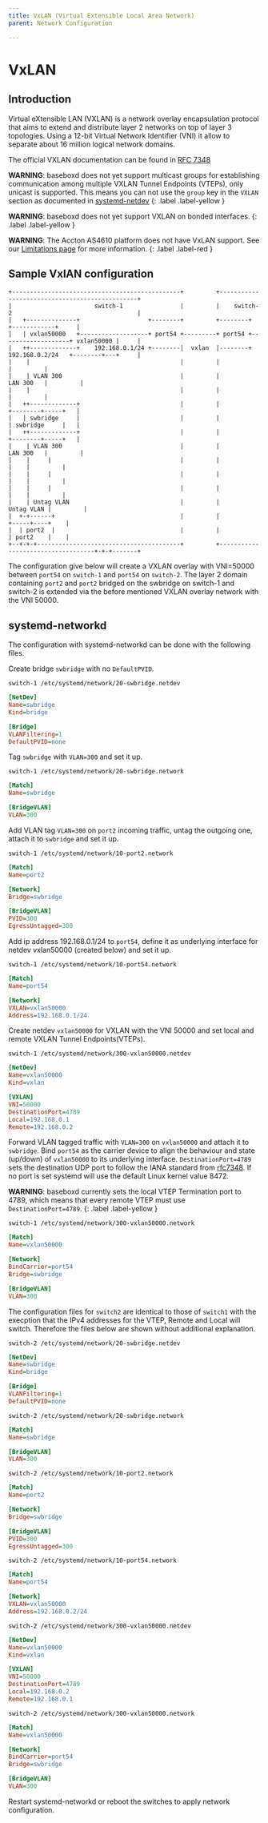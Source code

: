 ```yaml
---
title: VxLAN (Virtual Extensible Local Area Network)
parent: Network Configuration

---
```


# VxLAN

## Introduction

Virtual eXtensible LAN (VXLAN) is a network overlay encapsulation protocol that
aims to extend and distribute layer 2 networks on top of layer 3 topologies.
Using a 12-bit Virtual Network Identifier (VNI) it allow to separate about 16
million logical network domains.

The official VXLAN documentation can be found in
[RFC 7348](https://datatracker.ietf.org/doc/html/rfc7348)

**WARNING**: baseboxd does not yet support multicast groups for establishing
communication among multiple VXLAN Tunnel Endpoints (VTEPs), only unicast is
supported. This means you can not use the `group` key in the `VXLAN`
section as documented in
[systemd-netdev](https://www.freedesktop.org/software/systemd/man/systemd.netdev.html#Group=)
{: .label .label-yellow }

**WARNING**: baseboxd does not yet support VXLAN on bonded interfaces.
{: .label .label-yellow }

**WARNING**: The Accton AS4610 platform does not have VxLAN support. See our
[Limitations page](/limitations.html#No-VxLAN-support-on-Accton-AS4610) for more
information.
{: .label .label-red }

## Sample VxlAN configuration

```
+-----------------------------------------------+         +-----------------------------------------------+
|                       switch-1                |         |    switch-2                                   |
|   +--------------+                   +--------+         +--------+                   +------------+     |
|   | vxlan50000   +-------------------+ port54 +---------+ port54 +-------------------+ vxlan50000 |     |
|   ++-------------+    192.168.0.1/24 +--------|  vxlan  |--------+  192.168.0.2/24   +--------+---+     |
|    |                                          |         |                                     |         |
|    | VLAN 300                                 |         |                           LAN 300   |         |
|    |                                          |         |                                     |         |
|   ++-------------+                            |         |                            +--------+-----+   |
|   | swbridge     |                            |         |                            | swbridge     |   |
|   ++-------------+                            |         |                            +--------+-----+   |
|    | VLAN 300                                 |         |                           LAN 300   |         |
|    |     |                                    |         |                                |    |         |
|    |     |                                    |         |                                |    |         |
|    |     |                                    |         |                                |    |         |
|    | Untag VLAN                               |         |                          Untag VLAN |         |
|  +-+------+                                   |         |                               +-----+----+    |
|  | port2  |                                   |         |                               | port2    |    |
+--+-+-+----------------------------------------+         +-----------------------------------+-+-+-------+
```

The configuration give below will create a VXLAN overlay with VNI=50000 between
`port54` on `switch-1` and `port54` on `switch-2`. The layer 2 domain containing
`port2` and `port2` bridged on the swbridge on switch-1 and switch-2 is extended
via the before mentioned VXLAN overlay network with the VNI 50000.

## systemd-networkd

The configuration with systemd-networkd can be done with the following files.

Create bridge `swbridge` with no `DefaultPVID`.

`switch-1 /etc/systemd/network/20-swbridge.netdev`
```ini
[NetDev]
Name=swbridge
Kind=bridge

[Bridge]
VLANFiltering=1
DefaultPVID=none
```

Tag `swbridge` with `VLAN=300` and set it up.

`switch-1 /etc/systemd/network/20-swbridge.network`
```ini
[Match]
Name=swbridge

[BridgeVLAN]
VLAN=300
```

Add VLAN tag `VLAN=300` on `port2` incoming traffic, untag the outgoing one,
attach it to `swbridge` and set it up.

`switch-1 /etc/systemd/network/10-port2.network`
```ini
[Match]
Name=port2

[Network]
Bridge=swbridge

[BridgeVLAN]
PVID=300
EgressUntagged=300
```

Add ip address 192.168.0.1/24 to `port54`, define it as underlying interface for
netdev vxlan50000 (created below) and set it up.

`switch-1 /etc/systemd/network/10-port54.network`
```ini
[Match]
Name=port54

[Network]
VXLAN=vxlan50000
Address=192.168.0.1/24
```

Create netdev `vxlan50000` for VXLAN with the VNI 50000 and set local and remote
VXLAN Tunnel Endpoints(VTEPs).

`switch-1 /etc/systemd/network/300-vxlan50000.netdev`
```ini
[NetDev]
Name=vxlan50000
Kind=vxlan

[VXLAN]
VNI=50000
DestinationPort=4789
Local=192.168.0.1
Remote=192.168.0.2
```

Forward VLAN tagged traffic with `VLAN=300` on `vxlan50000` and attach it to
`swbridge`. Bind `port54` as the carrier device to align the behaviour and
state (up/down) of `vxlan50000` to its underlying interface.
`DestinationPort=4789` sets the destination UDP port to follow the IANA standard
from [rfc7348](https://datatracker.ietf.org/doc/html/rfc7348). If no port is
set systemd will use the default Linux kernel value 8472.

**WARNING**: baseboxd currently sets the local VTEP Termination port to 4789,
which means that every remote VTEP must use `DestinationPort=4789`.
{: .label .label-yellow }

`switch-1 /etc/systemd/network/300-vxlan50000.network`
```ini
[Match]
Name=vxlan50000

[Network]
BindCarrier=port54
Bridge=swbridge

[BridgeVLAN]
VLAN=300
```

The configuration files for `switch2` are identical to those of `switch1`
with the execption that the IPv4 addresses for the VTEP, Remote and Local will
switch. Therefore the files below are shown without additional explanation.

`switch-2 /etc/systemd/network/20-swbridge.netdev`
```ini
[NetDev]
Name=swbridge
Kind=bridge

[Bridge]
VLANFiltering=1
DefaultPVID=none
```

`switch-2 /etc/systemd/network/20-swbridge.network`
```ini
[Match]
Name=swbridge

[BridgeVLAN]
VLAN=300
```

`switch-2 /etc/systemd/network/10-port2.network`
```ini
[Match]
Name=port2

[Network]
Bridge=swbridge

[BridgeVLAN]
PVID=300
EgressUntagged=300
```

`switch-2 /etc/systemd/network/10-port54.network`
```ini
[Match]
Name=port54

[Network]
VXLAN=vxlan50000
Address=192.168.0.2/24
```

`switch-2 /etc/systemd/network/300-vxlan50000.netdev`
```ini
[NetDev]
Name=vxlan50000
Kind=vxlan

[VXLAN]
VNI=50000
DestinationPort=4789
Local=192.168.0.2
Remote=192.168.0.1
```

`switch-2 /etc/systemd/network/300-vxlan50000.network`
```ini
[Match]
Name=vxlan50000

[Network]
BindCarrier=port54
Bridge=swbridge

[BridgeVLAN]
VLAN=300
```

Restart systemd-networkd or reboot the switches to apply network configuration.
